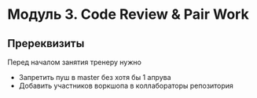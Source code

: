 # Модуль 3. Code Review & Pair Work

## Пререквизиты
Перед началом занятия тренеру нужно
* Запретить пуш в master без хотя бы 1 апрува
* Добавить участников воркшопа в коллабораторы репозитория